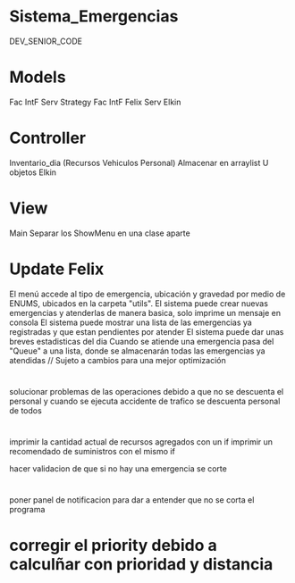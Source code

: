 # Sistema_Emergencias
DEV_SENIOR_CODE


# Models
Fac IntF Serv Strategy
Fac IntF Felix
Serv Elkin

# Controller
Inventario_dia (Recursos Vehiculos Personal) Almacenar en arraylist U objetos Elkin




# View
Main
Separar los ShowMenu en una clase aparte

# Update Felix
El menú accede al tipo de emergencia, ubicación y gravedad por medio de ENUMS, ubicados en la carpeta "utils".
El sistema puede crear nuevas emergencias y atenderlas de manera basica, solo imprime un mensaje en consola
El sistema puede mostrar una lista de las emergencias ya registradas y que estan pendientes por atender
El sistema puede dar unas breves estadisticas del dia
Cuando se atiende una emergencia pasa del "Queue" a una lista, donde se almacenarán todas las emergencias ya atendidas // Sujeto a cambios para una mejor optimización

#
solucionar problemas de las operaciones debido a que no se descuenta el personal y cuando se ejecuta accidente de trafico se descuenta personal de todos

#
imprimir la cantidad actual de recursos agregados con un if
imprimir un recomendado de suministros con el mismo if

hacer validacion de que si no hay una emergencia se corte

#
poner panel de notificacion para dar a entender que no se corta el programa

# corregir el priority debido a calculñar con prioridad y distancia